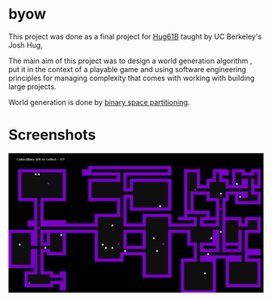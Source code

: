 # byow

This project was done as a final project for [Hug61B](https://joshhug.gitbooks.io/hug61b/content/) taught by UC Berkeley's Josh Hug,

The main aim of this project was to design a world generation algorithm , put it in the context of a playable game and using software engineering principles for managing complexity that comes with working with building large projects.

World generation is done by [binary space partitioning](https://en.wikipedia.org/wiki/Binary_space_partitioning).

# Screenshots
![](byow.png)
